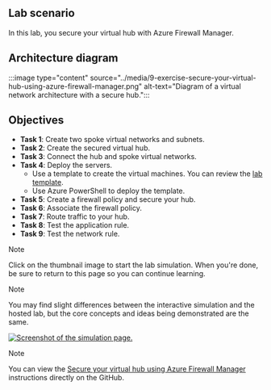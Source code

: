 ## Lab scenario

In this lab, you secure your virtual hub with Azure Firewall Manager.

## Architecture diagram

:::image type="content" source="../media/9-exercise-secure-your-virtual-hub-using-azure-firewall-manager.png" alt-text="Diagram of a virtual network architecture with a secure hub.":::

## Objectives

- **Task 1**: Create two spoke virtual networks and subnets.
- **Task 2**: Create the secured virtual hub.
- **Task 3**: Connect the hub and spoke virtual networks.
- **Task 4**: Deploy the servers.
  - Use a template to create the virtual machines. You can review the [lab template](https://github.com/MicrosoftLearning/AZ-700-Designing-and-Implementing-Microsoft-Azure-Networking-Solutions/blob/master/Allfiles/Exercises/M06/FirewallManager.json).
  - Use Azure PowerShell to deploy the template. 
- **Task 5**: Create a firewall policy and secure your hub.
- **Task 6**: Associate the firewall policy.
- **Task 7**: Route traffic to your hub.
- **Task 8**: Test the application rule.
- **Task 9**: Test the network rule.

> [!NOTE]
> Click on the thumbnail image to start the lab simulation. When you're done, be sure to return to this page so you can continue learning.

> [!NOTE]
> You may find slight differences between the interactive simulation and the hosted lab, but the core concepts and ideas being demonstrated are the same.

[![Screenshot of the simulation page.](../media/simulation-fwmanager-thumbnail.jpg)](https://mslabs.cloudguides.com/guides/AZ-700%20Lab%20Simulation%20-%20Secure%20your%20virtual%20hub%20using%20Azure%20Firewall%20Manager)


> [!NOTE]
> You can view the [Secure your virtual hub using Azure Firewall Manager](https://microsoftlearning.github.io/AZ-700-Designing-and-Implementing-Microsoft-Azure-Networking-Solutions/Instructions/Exercises/M06-Unit%209%20Secure%20your%20virtual%20hub%20using%20Azure%20Firewall%20Manager.html) instructions directly on the GitHub. 
